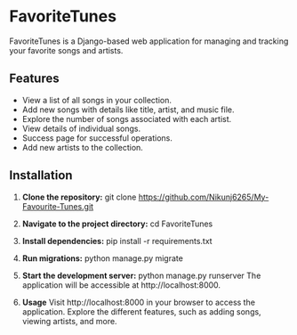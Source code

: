 # FavoriteTunes

FavoriteTunes is a Django-based web application for managing and tracking your favorite songs and artists.


## Features

- View a list of all songs in your collection.
- Add new songs with details like title, artist, and music file.
- Explore the number of songs associated with each artist.
- View details of individual songs.
- Success page for successful operations.
- Add new artists to the collection.

## Installation

1. **Clone the repository:**
    git clone https://github.com/Nikunj6265/My-Favourite-Tunes.git
   

2. **Navigate to the project directory:**
    cd FavoriteTunes


3. **Install dependencies:**
    pip install -r requirements.txt

   
5. **Run migrations:**
    python manage.py migrate


6. **Start the development server:**
    python manage.py runserver
    The application will be accessible at http://localhost:8000.


7. **Usage**
    Visit http://localhost:8000 in your browser to access the application.
    Explore the different features, such as adding songs, viewing artists, and more.
